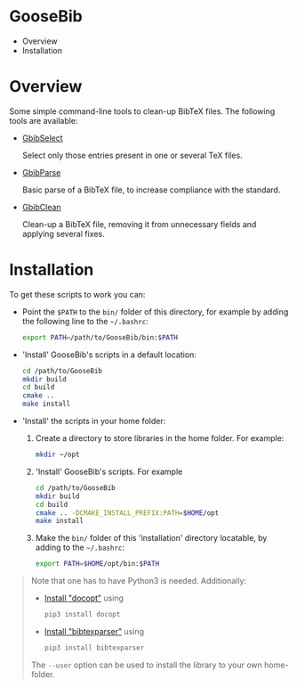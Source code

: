 # GooseBib

<!-- MarkdownTOC -->

- Overview
- Installation

<!-- /MarkdownTOC -->

# Overview

Some simple command-line tools to clean-up BibTeX files. The following tools are available:

*   [GbibSelect](bin/GbibSelect)

    Select only those entries present in one or several TeX files.

*   [GbibParse](bin/GbibParse)

    Basic parse of a BibTeX file, to increase compliance with the standard.

*   [GbibClean](bin/GbibClean)

    Clean-up a BibTeX file, removing it from unnecessary fields and applying several fixes.

# Installation

To get these scripts to work you can:

-   Point the `$PATH` to the `bin/` folder of this directory, for example by adding the following line to the `~/.bashrc`:
  
    ```bash
    export PATH=/path/to/GooseBib/bin:$PATH
    ```

-   'Install' GooseBib's scripts in a default location:

    ```bash
    cd /path/to/GooseBib
    mkdir build
    cd build
    cmake .. 
    make install
    ```

-   'Install' the scripts in your home folder:
  
    1.  Create a directory to store libraries in the home folder. For example:
  
        ```bash
        mkdir ~/opt
        ```

    2.  'Install' GooseBib's scripts. For example
  
        ```bash
        cd /path/to/GooseBib
        mkdir build
        cd build
        cmake .. -DCMAKE_INSTALL_PREFIX:PATH=$HOME/opt
        make install
        ```
     
    3.  Make the `bin/` folder of this 'installation' directory locatable, by adding to the `~/.bashrc`:
 
        ```bash
        export PATH=$HOME/opt/bin:$PATH
        ```

> Note that one has to have Python3 is needed. Additionally:
>      
> *    [Install "docopt"](https://pypi.python.org/pypi/docopt/) using
> 
>      ```bash
>      pip3 install docopt
>      ```
>      
> *    [Install "bibtexparser"](https://github.com/sciunto-org/python-bibtexparser) using
> 
>      ```bash
>      pip3 install bibtexparser
>      ```
>      
> The `--user` option can be used to install the library to your own home-folder. 


